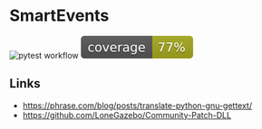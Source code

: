 # SmartEvents

![pytest workflow](https://github.com/mrommel/SmartEvents/workflows/pytesting/badge.svg)
![coverage workflow](https://raw.githubusercontent.com/mrommel/SmartEvents/coverage-badge/coverage.svg?raw=true)

## Links

* https://phrase.com/blog/posts/translate-python-gnu-gettext/
* https://github.com/LoneGazebo/Community-Patch-DLL